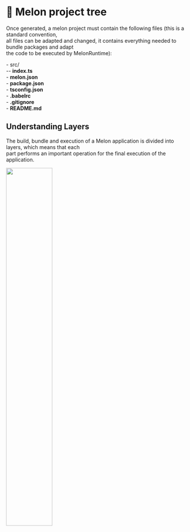 # 🧱 Melon project tree

Once generated, a melon project must contain the following files (this is a standard convention, <br> all files can be adapted and changed, it contains everything needed to bundle packages and adapt <br> the code to be executed by MelonRuntime):

<div class="code-block">- src/<br>-- <b>index.ts</b><br>- <b>melon.json</b><br>- <b>package.json</b><br>- <b>tsconfig.json</b><br>- <b>.babelrc</b><br>- <b>.gitignore</b><br>- <b>README.md</b></div>

## Understanding Layers

The build, bundle and execution of a Melon application is divided into layers, which means that each <br> part performs an important operation for the final execution of the application.

<img class="md-img" width="50%" src="https://i.imgur.com/U84Pp4f.png">
